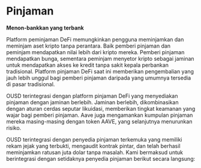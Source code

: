# Pinjaman

**Menon-bankkan yang terbank**

Platform peminjaman DeFi memungkinkan pengguna meminjamkan dan meminjam aset kripto tanpa perantara. Baik pemberi pinjaman dan peminjam mendapatkan nilai lebih dari kripto mereka. Pemberi pinjaman mendapatkan bunga, sementara peminjam menyetor kripto sebagai jaminan untuk mendapatkan akses ke kredit tanpa sakit kepala perbankan tradisional. Platform pinjaman DeFi saat ini memberikan pengembalian yang jauh lebih unggul bagi pemberi pinjaman daripada yang umumnya tersedia di pasar tradisional.

OUSD terintegrasi dengan platform pinjaman DeFi yang menyediakan pinjaman dengan jaminan berlebih. Jaminan berlebih, dikombinasikan dengan aturan cerdas seputar likuidasi, memberikan tingkat keamanan yang wajar bagi pemberi pinjaman. Aave juga mengamankan kumpulan pinjaman mereka masing-masing dengan token AAVE, yang selanjutnya menurunkan risiko.

OUSD terintegrasi dengan penyedia pinjaman terkemuka yang memiliki rekam jejak yang terbukti, mengaudit kontrak pintar, dan telah berhasil meminjamkan ratusan juta dolar tanpa masalah. Kami bermaksud untuk berintegrasi dengan setidaknya penyedia pinjaman berikut secara langsung:


